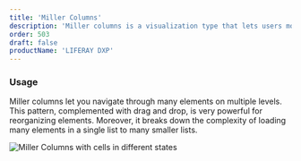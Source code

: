```yaml
---
title: 'Miller Columns'
description: 'Miller columns is a visualization type that lets users move faster through several depth levels at same time.'
order: 503
draft: false
productName: 'LIFERAY DXP'
---
```


### Usage

Miller columns let you navigate through many elements on multiple levels. This pattern, complemented with drag and drop, is very powerful for reorganizing elements. Moreover, it breaks down the complexity of loading many elements in a single list to many smaller lists.

![Miller Columns with cells in different states](/images/lexicon/MillerColumns.jpg)
